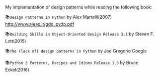 My implementation of design patterns while reading the following book:  

&#x1F4DA;`Design Patterns in Python`    by Alex Martelli(2007) http://www.aleax.it/gdd_pydp.pdf 

&#x1F4DA;`Building Skills in Object-Oriented Design Release 3.1` by Steven F. Lott(2015)  

&#x1F4DA;`The (lack of) design patterns in Python` by Joe Gregorio Google  

&#x1F4DA;`Python 3 Patterns, Recipes and Idioms Release 1.0` by Bruce Eckel(2016)  

